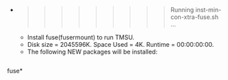 * >>>>>>>>> Running inst-min-con-xtra-fuse.sh ...
  * Install fuse(fusermount) to run TMSU.
  * Disk size = 2045596K. Space Used = 4K. Runtime = 00:00:00:00.
  * The following NEW packages will be installed:
  ```bash
fuse*
  ```
